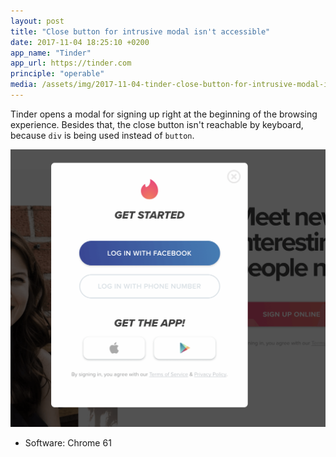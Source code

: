 ```yaml
---
layout: post
title: "Close button for intrusive modal isn't accessible"
date: 2017-11-04 18:25:10 +0200
app_name: "Tinder"
app_url: https://tinder.com
principle: "operable"
media: /assets/img/2017-11-04-tinder-close-button-for-intrusive-modal-isnt-accessible.png
---
```


Tinder opens a modal for signing up right at the beginning of the browsing experience. Besides that, the close button isn't reachable by keyboard, because `div` is being used instead of `button`.

![Tinder's sign up modal](/assets/img/2017-11-04-tinder-close-button-for-intrusive-modal-isnt-accessible.png)

* Software: Chrome 61
